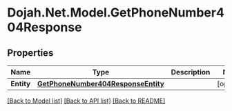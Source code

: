 # Dojah.Net.Model.GetPhoneNumber404Response

## Properties

Name | Type | Description | Notes
------------ | ------------- | ------------- | -------------
**Entity** | [**GetPhoneNumber404ResponseEntity**](GetPhoneNumber404ResponseEntity.md) |  | [optional] 

[[Back to Model list]](../README.md#documentation-for-models) [[Back to API list]](../README.md#documentation-for-api-endpoints) [[Back to README]](../README.md)

